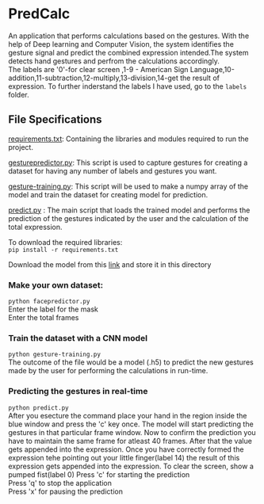 # PredCalc
An application that performs calculations based on the gestures. With the help of Deep learning and Computer Vision, the system 
identifies the gesture signal and predict the combined expression intended.The system detects hand gestures and perfrom the calculations accordingly.<br />
The labels are '0'-for clear screen ,1-9 - American Sign Language,10-addition,11-subtraction,12-multiply,13-division,14-get the result of expression. To further inderstand the labels I have used, go to the `labels` folder.


## File Specifications
[requirements.txt](https://github.com/anand498/PredCalc/blob/master/requirements.txt):
Containing the libraries and modules required to run the project.

[gesturepredictor.py](https://github.com/anand498/PredCalc/blob/master/gesturepredictor.py):
This script is used to capture gestures for creating a dataset for having any number of labels and gestures you want.

[gesture-training.py](https://github.com/anand498/PredCalc/blob/master/gesture-training.py):
This script will be used to make a numpy array of the model and train the dataset for creating model for prediction.

[predict.py](https://github.com/anand498/PredCalc/blob/master/predict.py) :
The main script that loads the trained model and performs the prediction of the gestures indicated by the user and the calculation of the total expression.

To download the required libraries: <br />
`pip install -r requirements.txt ` <br />

Download the model from this [link](https://drive.google.com/file/d/1EdlSt_bHTxw1wW68AoLlZtvF3rvN3Bjl/view?usp=sharing) and store it in this directory

### Make your own dataset: 
`python facepredictor.py` <br />
 Enter the label for the mask <br />
 Enter the total frames

### Train the dataset with a CNN model
`python gesture-training.py` <br/>
The outcome of the file would be a model (.h5) to predict the new gestures made by the user for performing the calculations in run-time.

### Predicting the gestures in real-time
`python predict.py` <br />
After you esecture the command place your hand in the region inside the blue window and press the 'c' key once. The model will start predicting the gestures in that particular frame window. Now to confirm the prediction you have to maintain the same frame for atleast 40 frames. After that the value gets appended into the expression. Once you have correctly formed the expression tehe pointing out your little finger(label 14) the result of this expression gets appended into the expression. To clear the screen, show a pumped fist(label 0)
 Press 'c' for starting the prediction<br />
 Press 'q' to stop the application<br />
 Press 'x' for pausing the prediction<br />



